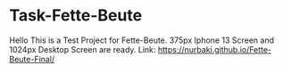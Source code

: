 # Task-Fette-Beute
Hello
This is a Test Project for Fette-Beute.
375px Iphone 13 Screen and 1024px Desktop Screen are ready. 
Link: https://nurbaki.github.io/Fette-Beute-Final/
